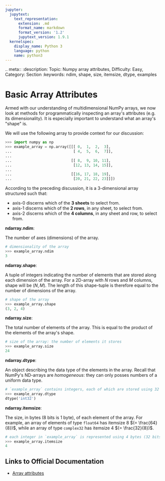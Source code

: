 ```yaml
---
jupyter:
  jupytext:
    text_representation:
      extension: .md
      format_name: markdown
      format_version: '1.2'
      jupytext_version: 1.9.1
  kernelspec:
    display_name: Python 3
    language: python
    name: python3
---
```


<!-- #raw raw_mimetype="text/restructuredtext" -->
.. meta::
   :description: Topic: Numpy array attributes, Difficulty: Easy, Category: Section
   :keywords: ndim, shape, size, itemsize, dtype, examples
<!-- #endraw -->

<!-- #region -->
# Basic Array Attributes
Armed with our understanding of multidimensional NumPy arrays, we now look at methods for programmatically inspecting an array's attributes (e.g. its dimensionality). It is especially important to understand what an array's "shape" is.

We will use the following array to provide context for our discussion:
 
```python
>>> import numpy as np
>>> example_array = np.array([[[ 0,  1,  2,  3],
...                            [ 4,  5,  6,  7]],
...
...                           [[ 8,  9, 10, 11],
...                            [12, 13, 14, 15]],
...
...                           [[16, 17, 18, 19],
...                            [20, 21, 22, 23]]])
```
According to the preceding discussion, it is a 3-dimensional array structured such that:

 - axis-0 discerns which of the  **3 sheets** to select from.
 - axis-1 discerns which of the **2 rows**, in any sheet, to select from.
 - axis-2 discerns which of the **4 columns**, in any sheet and row, to select from.

**ndarray.ndim**: 

The number of axes (dimensions) of the array.

```python
# dimensionality of the array
>>> example_array.ndim
3
```
<!-- #endregion -->

<!-- #region -->
**ndarray.shape**:

A tuple of integers indicating the number of elements that are stored along each dimension of the array. For a 2D-array with $N$ rows and $M$ columns, shape will be $(N, M)$. The length of this shape-tuple is therefore equal to the number of dimensions of the array.

```python
# shape of the array
>>> example_array.shape
(3, 2, 4)
```

**ndarray.size**:

The total number of elements of the array. This is equal to the product of the elements of the array's shape.
```python
# size of the array: the number of elements it stores
>>> example_array.size
24
```

**ndarray.dtype**:

An object describing the data type of the elements in the array. Recall that NumPy's ND-arrays are *homogeneous*: they can only posses numbers of a uniform data type. 

```python
# `example_array` contains integers, each of which are stored using 32 bits of memory
>>> example_array.dtype
dtype('int32') 
```

**ndarray.itemsize**:

The size, in bytes (8 bits is 1 byte), of each element of the array. For example, an array of elements of type `float64` has itemsize 8 $(= \frac{64}{8})$, while an array of type `complex32` has itemsize 4 $(= \frac{32}{8})$.
```python
# each integer in `example_array` is represented using 4 bytes (32 bits) of memory
>>> example_array.itemsize
4
```
<!-- #endregion -->

## Links to Official Documentation

- [Array attributes](https://numpy.org/doc/stable/reference/arrays.ndarray.html#array-attributes)
